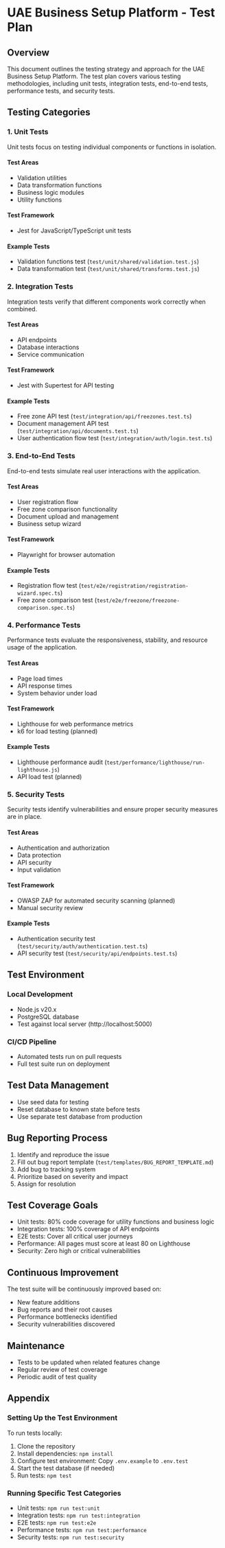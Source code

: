 # UAE Business Setup Platform - Test Plan

## Overview

This document outlines the testing strategy and approach for the UAE Business Setup Platform. The test plan covers various testing methodologies, including unit tests, integration tests, end-to-end tests, performance tests, and security tests.

## Testing Categories

### 1. Unit Tests

Unit tests focus on testing individual components or functions in isolation.

#### Test Areas
- Validation utilities
- Data transformation functions
- Business logic modules
- Utility functions

#### Test Framework
- Jest for JavaScript/TypeScript unit tests

#### Example Tests
- Validation functions test (`test/unit/shared/validation.test.js`)
- Data transformation test (`test/unit/shared/transforms.test.js`)

### 2. Integration Tests

Integration tests verify that different components work correctly when combined.

#### Test Areas
- API endpoints
- Database interactions
- Service communication

#### Test Framework
- Jest with Supertest for API testing

#### Example Tests
- Free zone API test (`test/integration/api/freezones.test.ts`)
- Document management API test (`test/integration/api/documents.test.ts`)
- User authentication flow test (`test/integration/auth/login.test.ts`)

### 3. End-to-End Tests

End-to-end tests simulate real user interactions with the application.

#### Test Areas
- User registration flow
- Free zone comparison functionality
- Document upload and management
- Business setup wizard

#### Test Framework
- Playwright for browser automation

#### Example Tests
- Registration flow test (`test/e2e/registration/registration-wizard.spec.ts`)
- Free zone comparison test (`test/e2e/freezone/freezone-comparison.spec.ts`)

### 4. Performance Tests

Performance tests evaluate the responsiveness, stability, and resource usage of the application.

#### Test Areas
- Page load times
- API response times
- System behavior under load

#### Test Framework
- Lighthouse for web performance metrics
- k6 for load testing (planned)

#### Example Tests
- Lighthouse performance audit (`test/performance/lighthouse/run-lighthouse.js`)
- API load test (planned)

### 5. Security Tests

Security tests identify vulnerabilities and ensure proper security measures are in place.

#### Test Areas
- Authentication and authorization
- Data protection
- API security
- Input validation

#### Test Framework
- OWASP ZAP for automated security scanning (planned)
- Manual security review

#### Example Tests
- Authentication security test (`test/security/auth/authentication.test.ts`)
- API security test (`test/security/api/endpoints.test.ts`)

## Test Environment

### Local Development
- Node.js v20.x
- PostgreSQL database
- Test against local server (http://localhost:5000)

### CI/CD Pipeline
- Automated tests run on pull requests
- Full test suite run on deployment

## Test Data Management

- Use seed data for testing
- Reset database to known state before tests
- Use separate test database from production

## Bug Reporting Process

1. Identify and reproduce the issue
2. Fill out bug report template (`test/templates/BUG_REPORT_TEMPLATE.md`)
3. Add bug to tracking system
4. Prioritize based on severity and impact
5. Assign for resolution

## Test Coverage Goals

- Unit tests: 80% code coverage for utility functions and business logic
- Integration tests: 100% coverage of API endpoints
- E2E tests: Cover all critical user journeys
- Performance: All pages must score at least 80 on Lighthouse
- Security: Zero high or critical vulnerabilities

## Continuous Improvement

The test suite will be continuously improved based on:
- New feature additions
- Bug reports and their root causes
- Performance bottlenecks identified
- Security vulnerabilities discovered

## Maintenance

- Tests to be updated when related features change
- Regular review of test coverage
- Periodic audit of test quality

## Appendix

### Setting Up the Test Environment

To run tests locally:

1. Clone the repository
2. Install dependencies: `npm install`
3. Configure test environment: Copy `.env.example` to `.env.test`
4. Start the test database (if needed)
5. Run tests: `npm test`

### Running Specific Test Categories

- Unit tests: `npm run test:unit`
- Integration tests: `npm run test:integration`
- E2E tests: `npm run test:e2e`
- Performance tests: `npm run test:performance`
- Security tests: `npm run test:security`